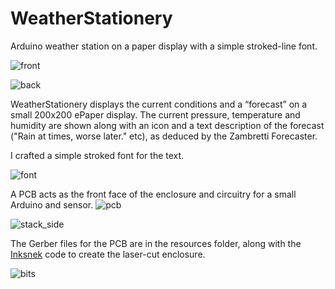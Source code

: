 # WeatherStationery
Arduino weather station on a paper display with a simple stroked-line font.

![front](https://github.com/user-attachments/assets/937dfdfc-28d7-46b3-8bc9-725763887ddf)

![back](https://github.com/user-attachments/assets/7130864f-9f10-4d56-adb4-2d31893c93b3)

WeatherStationery displays the current conditions and a “forecast” on a small 200x200 ePaper display.
The current pressure, temperature and humidity are shown along with an icon and a text description of the forecast ("Rain at times, worse later." etc), as deduced by the Zambretti Forecaster.

I crafted a simple stroked font for the text. 

![font](https://github.com/user-attachments/assets/2384e632-2ef4-4538-963f-4e8aee264354)

A PCB acts as the front face of the enclosure and circuitry for a small Arduino and sensor.
![pcb](https://github.com/user-attachments/assets/55dd2654-0050-405d-8533-c950a09f9a79)

![stack_side](https://github.com/user-attachments/assets/805c90b0-ee60-461d-83bb-35b47054b0e6)

The Gerber files for the PCB are in the resources folder, along with the [Inksnek](https://github.com/funnypolynomial/inksnek) code to create the laser-cut enclosure.

![bits](https://github.com/user-attachments/assets/e33a980e-b514-4326-807e-6e731ec4a9ce)

